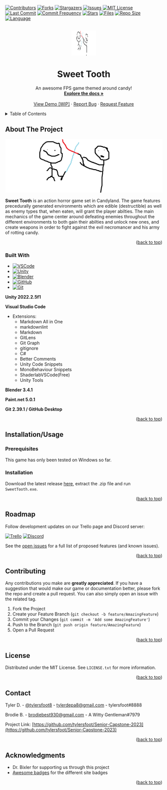 <!-- PROJECT SHIELDS -->
[![Contributors][contributors-shield]][contributors-url]
[![Forks][forks-shield]][forks-url]
[![Stargazers][stars-shield]][stars-url]
[![Issues][issues-shield]][issues-url]
[![MIT License][license-shield]][license-url]
[![Last Commit][lastcommit-shield]][issues-url]
[![Commit Frequency][commitfrequency-shield]][issues-url]
[![Stars][stars-shield]][issues-url]
[![Files][files-shield]][issues-url]
[![Repo Size][size-shield]][issues-url]
[![Language][language-shield]][issues-url]



<!-- PROJECT LOGO -->
<br />
<div align="center">
  <a href="https://github.com/othneildrew/Best-README-Template">
    <img src="assets/image.png" alt="Logo" width="80" height="80">
  </a>

  <h1 align="center">Sweet Tooth</h3>

  <p align="center">
    An awesome FPS game themed around candy!
    <br />
    <a href="https://github.com/tylersfoot/Senior-Capstone-2023/wiki"><strong>Explore the docs »</strong></a>
    <br />
    <br />
    <a href="https://tylersfoot.live/squirrel-harvester">View Demo [WIP]</a>
    ·
    <a href="https://github.com/tylersfoot/Senior-Capstone-2023/issues">Report Bug</a>
    ·
    <a href="https://github.com/tylersfoot/Senior-Capstone-2023/issues">Request Feature</a>
  </p>
</div>

<!-- TABLE OF CONTENTS -->
<details>
  <summary>Table of Contents</summary>
  <ol>
    <li>
      <a href="#about-the-project">About The Project</a>
      <ul>
        <li><a href="#built-with">Built With</a></li>
      </ul>
    </li>
    <li><a href="#installation/usage">Installation/Usage</a></li>
    <li><a href="#roadmap">Roadmap</a></li>
    <li><a href="#contributing">Contributing</a></li>
    <li><a href="#license">License</a></li>
    <li><a href="#contact">Contact</a></li>
    <li><a href="#acknowledgments">Acknowledgments</a></li>
  </ol>
</details>

<!-- ABOUT THE PROJECT -->
## About The Project

[![Product Name Screen Shot][product-screenshot]](https://example.com)

**Sweet Tooth** is an action horror game set in Candyland. The game features precedurally generated environments which are edible (destructible) as well as enemy types that, when eaten, will grant the player abilties. The main mechanics of the game center around defeating enemies throughout the different environments to both gain their abilties and unlock new ones, and create weapons in order to fight against the evil necromancer and his army of rotting candy.

<p align="right">(<a href="#readme-top">back to top</a>)</p>

### Built With

* [![VSCode][VSCode.com]][VSCode-url]
* [![Unity][Unity.com]][Unity-url]
* [![Blender][Blender.com]][Blender-url]
* [![GitHub][GitHub.com]][GitHub-url]
* [![Git][Git.com]][Git-url]

**Unity 2022.2.5f1**

**Visual Studio Code**

* Extensions:
  * Markdown All in One
  * markdownlint
  * Markdown
  * GitLens
  * Git Graph
  * gitignore
  * C#
  * Better Comments
  * Unity Code Snippets
  * MonoBehaviour Snippets
  * ShaderlabVSCode(Free)
  * Unity Tools

**Blender 3.4.1**

**Paint.net 5.0.1**

**Git 2.39.1 / GitHub Desktop**

<p align="right">(<a href="#readme-top">back to top</a>)</p>

<!-- GETTING STARTED -->
## Installation/Usage

### Prerequisites

This game has only been tested on Windows so far.

### Installation

Download the latest release [here](https://github.com/tylersfoot/Senior-Capstone-2023/releases), extract the .zip file and run `SweetTooth.exe`.

<p align="right">(<a href="#readme-top">back to top</a>)</p>

<!-- ROADMAP -->
## Roadmap

Follow development updates on our Trello page and Discord server:

[![Trello][Trello.com]][Trello-url]
[![Discord][Discord.com]][Discord-url]

See the [open issues](https://github.com/tylersfoot/Senior-Capstone-2023/issues) for a full list of proposed features (and known issues).

<p align="right">(<a href="#readme-top">back to top</a>)</p>

<!-- CONTRIBUTING -->
## Contributing

Any contributions you make are **greatly appreciated**. If you have a suggestion that would make our game or documentation better, please fork the repo and create a pull request. You can also simply open an issue with the related tag.

1. Fork the Project
2. Create your Feature Branch (`git checkout -b feature/AmazingFeature`)
3. Commit your Changes (`git commit -m 'Add some AmazingFeature'`)
4. Push to the Branch (`git push origin feature/AmazingFeature`)
5. Open a Pull Request

<p align="right">(<a href="#readme-top">back to top</a>)</p>

<!-- LICENSE -->
## License

Distributed under the MIT License. See `LICENSE.txt` for more information.

<p align="right">(<a href="#readme-top">back to top</a>)</p>

<!-- CONTACT -->
## Contact

Tyler D. - [@tylersfoot8](https://twitter.com/tylersfoot8) - tylerdepa8@gmail.com - tylersfoot#8888

Brodie B. - brodiebest930@gmail.com - A Witty Gentleman#7979

Project Link: [https://github.com/tylersfoot/Senior-Capstone-2023](https://github.com/tylersfoot/Senior-Capstone-2023)

<p align="right">(<a href="#readme-top">back to top</a>)</p>

<!-- ACKNOWLEDGMENTS -->
## Acknowledgments

* Dr. Bixler for supporting us through this project
* [Awesome badges](https://dev.to/envoy_/150-badges-for-github-pnk#ide) for the different site badges

<p align="right">(<a href="#readme-top">back to top</a>)</p>

<!-- MARKDOWN LINKS & IMAGES -->
<!-- https://www.markdownguide.org/basic-syntax/#reference-style-links -->
[contributors-shield]: https://img.shields.io/github/contributors/tylersfoot/Senior-Capstone-2023.svg?style=for-the-badge
[contributors-url]: https://github.com/tylersfoot/Senior-Capstone-2023/graphs/contributors
[forks-shield]: https://img.shields.io/github/forks/tylersfoot/Senior-Capstone-2023.svg?style=for-the-badge
[forks-url]: https://github.com/tylersfoot/Senior-Capstone-2023/network/members
[stars-shield]: https://img.shields.io/github/stars/tylersfoot/Senior-Capstone-2023.svg?style=for-the-badge
[stars-url]: https://github.com/tylersfoot/Senior-Capstone-2023/stargazers
[issues-shield]: https://img.shields.io/github/issues/tylersfoot/Senior-Capstone-2023.svg?style=for-the-badge
[issues-url]: https://github.com/tylersfoot/Senior-Capstone-2023/issues
[license-shield]: https://img.shields.io/github/license/tylersfoot/Senior-Capstone-2023.svg?style=for-the-badge
[license-url]: https://github.com/tylersfoot/Senior-Capstone-2023/blob/master/LICENSE.txt

[lastcommit-shield]: https://img.shields.io/github/last-commit/tylersfoot/Senior-Capstone-2023?style=for-the-badge&logo=appveyor
[commitfrequency-shield]: https://img.shields.io/github/commit-activity/y/tylersfoot/Senior-Capstone-2023?style=for-the-badge&logo=appveyor
[stars-shield]: https://img.shields.io/github/stars/tylersfoot/Senior-Capstone-2023?style=for-the-badge&logo=appveyor
[files-shield]: https://img.shields.io/github/directory-file-count/tylersfoot/Senior-Capstone-2023?style=for-the-badge&logo=appveyor
[size-shield]: https://img.shields.io/github/repo-size/tylersfoot/Senior-Capstone-2023?style=for-the-badge&logo=appveyor
[language-shield]: https://img.shields.io/github/languages/top/tylersfoot/Senior-Capstone-2023?style=for-the-badge&logo=appveyor

[product-screenshot]: assets/image.png

[VSCode.com]: https://img.shields.io/badge/Visual_Studio_Code-0078D4?style=for-the-badge&logo=visual%20studio%20code&logoColor=white
[VSCode-url]: https://code.visualstudio.com
[Unity.com]: https://img.shields.io/badge/Unity-100000?style=for-the-badge&logo=unity&logoColor=white
[Unity-url]: https://unity.com
[Blender.com]: https://img.shields.io/badge/blender-%23F5792A.svg?style=for-the-badge&logo=blender&logoColor=white
[Blender-url]: https://blender.com
[GitHub.com]: https://img.shields.io/badge/GitHub-100000?style=for-the-badge&logo=github&logoColor=white
[GitHub-url]: https://github.com
[Git.com]: https://img.shields.io/badge/GIT-E44C30?style=for-the-badge&logo=git&logoColor=white
[Git-url]: https://git-scm.com
[Trello.com]: https://img.shields.io/badge/Trello-0052CC?style=for-the-badge&logo=trello&logoColor=white
[Trello-url]: https://trello.com/b/6mFhzQon/2023-senior-capstone
[Discord.com]: https://img.shields.io/badge/Discord-7289DA?style=for-the-badge&logo=discord&logoColor=white
[Discord-url]: https://discord.gg/skdSReskvV